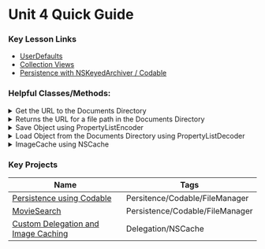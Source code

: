# Unit 4 Quick Guide

### Key Lesson Links

- [UserDefaults](https://github.com/C4Q/AC-iOS/blob/master/lessons/unit4/UserDefaults/README.md)
- [Collection Views](https://github.com/C4Q/AC-iOS/blob/master/lessons/unit4/CollectionViews/README.md)
- [Persistence with NSKeyedArchiver / Codable](https://github.com/C4Q/AC-iOS/blob/master/lessons/unit4/Persistence-NSKeyedArchiver-Codable/README.md)



### Helpful Classes/Methods:

<details>
<summary>Get the URL to the Documents Directory</summary>

```swift 
// returns documents directory path for app sandbox
func documentsDirectory() -> URL {
    let paths = FileManager.default.urls(for: .documentDirectory, in: .userDomainMask)
    return paths[0]
}
```

</details>

<details>
<summary>Returns the URL for a file path in the Documents Directory</summary>

```swift
// /documents/Favorites.plist
// returns the path for supplied name from the dcouments directory
func dataFilePath(withPathName path: String) -> URL {
    return PersistenceDatastore.manager.documentsDirectory().appendingPathComponent(path)
}
```

</details>


<details>
<summary>Save Object using PropertyListEncoder</summary>

```swift 
// save to documents directory
// write to path: /Documents/
func saveToDisk() {
    let encoder = PropertyListEncoder()
    do {
        let data = try encoder.encode(favorites)
        // Does the writing to disk
        try data.write(to: dataFilePath(withPathName: PersistenceDatastore.filename), options: .atomic)
    } catch {
        print("encoding error: \(error.localizedDescription)")
    }
}
```

</details>

<details>
<summary>Load Object from the Documents Directory using PropertyListDecoder</summary>

```swift 
// load from documents directory
func load() {
    // what's the path we are reading from? - PersistenceDatastore.filename
    let path = dataFilePath(withPathName: PersistenceDatastore.filename)
    let decoder = PropertyListDecoder()
    do {
        let data = try Data.init(contentsOf: path)
        favorites = try decoder.decode([Favorite].self, from: data)
    } catch {
        print("decoding error: \(error.localizedDescription)")
    }
}
```

</details>

<details>
<summary>ImageCache using NSCache</summary>

```swift
class ImageCache {
    private init(){}
    static let manager = ImageCache()
    
    private let sharedCached = NSCache<NSString, UIImage>()
    
    // get current cached image
    func cachedImage(url: URL) -> UIImage? {
        return sharedCached.object(forKey: url.absoluteString as NSString)
    }
    
    // process image and store in cache
    func processImageInBackground(imageURL: URL, completion: @escaping(Error?, UIImage?) -> Void) {
        DispatchQueue.global().async {
            do {
                let imageData = try Data.init(contentsOf: imageURL)
                let image  = UIImage.init(data: imageData)
                
                // store image in cache
                if let image = image {
                    self.sharedCached.setObject(image, forKey: imageURL.absoluteString as NSString)
                }
                
                completion(nil, image)
            } catch {
                print("image processing error: \(error.localizedDescription)")
                completion(error, nil)
            }
        }
    }
}
```

</details>


### Key Projects

| Name | Tags |
| --- | --- |
|[Persistence using Codable](https://github.com/C4Q/AC-iOS-Persistence-Codable)| Persitence/Codable/FileManager|
|[MovieSearch](https://github.com/C4Q/AC-iOS-MovieSearch-CollectionViews-FileManager)| Persistence/Codable/FileManager|
|[Custom Delegation and Image Caching](https://github.com/C4Q/AC-iOS-CatOrDog-Delegation) | Delegation/NSCache |

